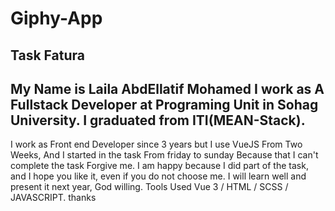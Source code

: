 # Giphy-App
Task Fatura
---------------------------------------------
My Name is Laila AbdEllatif Mohamed I work as A Fullstack Developer at Programing Unit in Sohag University.
I graduated from ITI(MEAN-Stack).
----------------------------------------------
I work as Front end Developer since 3 years but I use VueJS From Two Weeks, And I started in the task From friday to sunday
Because that I can't complete the task Forgive me.
I am happy because I did part of the task, and I hope you like it, even if you do not choose me. I will learn well and present it next year, God willing.
Tools Used Vue 3 / HTML / SCSS / JAVASCRIPT.
thanks
